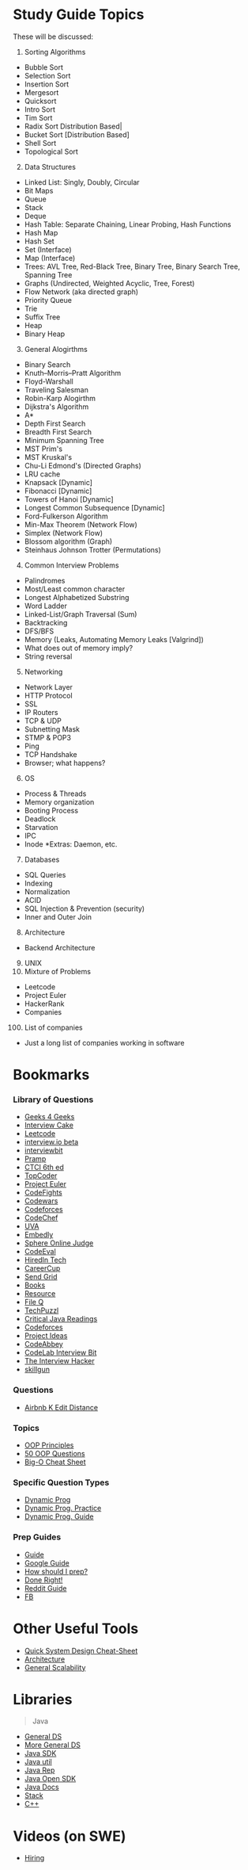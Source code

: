 # Study Guide Topics


These will be discussed:

1. Sorting Algorithms
  * Bubble Sort
  * Selection Sort
  * Insertion Sort
  * Mergesort
  * Quicksort
  * Intro Sort
  * Tim Sort
  * Radix Sort Distribution Based|
  * Bucket Sort [Distribution Based]
  * Shell Sort
  * Topological Sort
2. Data Structures
  * Linked List: Singly, Doubly, Circular
  * Bit Maps
  * Queue
  * Stack
  * Deque
  * Hash Table: Separate Chaining, Linear Probing, Hash Functions
  * Hash Map
  * Hash Set
  * Set (Interface)
  * Map (Interface)
  * Trees: AVL Tree, Red-Black Tree, Binary Tree, Binary Search Tree, Spanning Tree
  * Graphs (Undirected, Weighted Acyclic, Tree, Forest)
  * Flow Network (aka directed graph)
  * Priority Queue
  * Trie
  * Suffix Tree
  * Heap
  * Binary Heap
3.  General Alogirthms
  * Binary Search
  * Knuth–Morris–Pratt Algorithm
  * Floyd-Warshall
  * Traveling Salesman
  * Robin-Karp Alogirthm
  * Dijkstra's Algorithm
  * A*
  * Depth First Search
  * Breadth First Search
  * Minimum Spanning Tree
  * MST Prim's
  * MST Kruskal's
  * Chu-Li Edmond's (Directed Graphs)
  * LRU cache
  * Knapsack [Dynamic]
  * Fibonacci [Dynamic]
  * Towers of Hanoi [Dynamic]
  * Longest Common Subsequence [Dynamic]
  * Ford-Fulkerson Algorithm
  * Min-Max Theorem (Network Flow)
  * Simplex (Network Flow)
  * Blossom algorithm (Graph)
  * Steinhaus Johnson Trotter (Permutations)
4. Common Interview Problems
  * Palindromes
  * Most/Least common character
  * Longest Alphabetized Substring
  * Word Ladder
  * Linked-List/Graph Traversal (Sum)
  * Backtracking
  * DFS/BFS
  * Memory (Leaks, Automating Memory Leaks [Valgrind])
  * What does out of memory imply?
  * String reversal
5. Networking
  * Network Layer
  * HTTP Protocol
  * SSL
  * IP Routers
  * TCP & UDP
  * Subnetting Mask
  * STMP & POP3
  * Ping
  * TCP Handshake
  * Browser; what happens?
6. OS
  * Process & Threads
  * Memory organization
  * Booting Process
  * Deadlock
  * Starvation
  * IPC
  * Inode
  *Extras: Daemon, etc.
7. Databases
  * SQL Queries
  * Indexing
  * Normalization
  * ACID
  * SQL Injection & Prevention (security)
  * Inner and Outer Join
8. Architecture
  * Backend Architecture
9. UNIX
99. Mixture of Problems
  * Leetcode
  * Project Euler
  * HackerRank
  * Companies
100. List of companies
  * Just a long list of companies working in software
  

# Bookmarks
  
### Library of Questions
  * [Geeks 4 Geeks](http://quiz.geeksforgeeks.org)
  * [Interview Cake](https://www.interviewcake.com/)
  * [Leetcode](https://leetcode.com/problemset/algorithms/)
  * [interview.io beta](https://interviewing.io/)
  * [interviewbit](https://www.interviewbit.com/dashboard)
  * [Pramp](https://www.pramp.com/login)
  * [CTCI 6th ed](https://github.com/careercup/CtCI-6th-Edition)
  * [TopCoder](https://community.topcoder.com/tc?module=ProblemArchive)
  * [Project Euler](https://projecteuler.net/archives)
  * [CodeFights](https://codefights.com/home)
  * [Codewars](https://www.codewars.com/users/sign_in)
  * [Codeforces](http://www.codeforces.com/problemset?order=BY_SOLVED_DESC)
  * [CodeChef](https://www.codechef.com/problems/school)
  * [UVA](https://uva.onlinejudge.org/index.php?option=com_onlinejudge&Itemid=8&category=3)
  * [Embedly](https://app.embed.ly/login?after=%2Forganization%2Fpracticeproject)
  * [Sphere Online Judge](http://www.spoj.com/problems/classical/sort=10)
  * [CodeEval](https://www.codeeval.com/accounts/login/?name=/dashboard/)
  * [HiredIn Tech](http://www.hiredintech.com/algorithm-design/the-algorithm-design-canvas)
  * [CareerCup](https://careercup.com/)
  * [Send Grid](https://www.gapjumpers.me/questions/sendgrid/qs-224)
  * [Books](https://gist.github.com/jonschoning/6942474#lua)
  * [Resource](https://gist.github.com/arsane/e9de6ced332b62e309f2)
  * [File Q](https://discuss.leetcode.com/topic/31565/the-longest-absolute-path-in-file-system)
  * [TechPuzzl](https://techpuzzl.wordpress.com/)
  * [Critical Java Readings](http://www.java67.com/2015/03/10-books-every-programmer-and-software-engineer-read.html)
  * [Codeforces](http://codeforces.com/blog/entry/46109)
  * [Project Ideas](http://www.dreamincode.net/forums/topic/78802-martyr2s-mega-project-ideas-list)
  * [CodeAbbey](http://www.codeabbey.com/)
  * [CodeLab Interview Bit](https://codelab.interviewbit.com/)
  * [The Interview Hacker](https://theinterviewhacker.com/)
  * [skillgun](http://skillgun.com/)
  
  ### Questions
  * [Airbnb K Edit Distance](http://buttercola.blogspot.com/2015/11/airbnb-k-edit-distance.html)
  
  ### Topics
  * [OOP Principles](https://www.clear.rice.edu/mech517/Books/oop3.pdf)
  * [50 OOP Questions](http://career.guru99.com/top-50-oops-interview-questions/)
  * [Big-O Cheat Sheet](http://bigocheatsheet.com/")   
  
  ### Specific Question Types
  * [Dynamic Prog](http://www.ideserve.co.in/#dynamicProgramming)
  * [Dynamic Prog. Practice](https://people.cs.clemson.edu/~bcdean/dp_practice/)
  * [Dynamic Prog. Guide](https://www.quora.com/topic/Dynamic-Programming-DP)
  
  ### Prep Guides
  * [Guide](http://haseebq.com/how-to-break-into-tech-job-hunting-and-interviews/)
  * [Google Guide](http://www.catonmat.net/blog/my-job-interview-at-google/)
  * [How should I prep?](https://www.quora.com/What-should-I-know-from-CLRS-3rd-edition-book-if-my-aim-is-to-get-into-Google/answer/Jimmy-Saade?srid=7myq)
  * [Done Right!](http://www.cforcoding.com/2012/01/interview-programming-problems-done.html)
  * [Reddit Guide](https://www.reddit.com/r/cscareerquestions/comments/1jov24/heres_how_to_prepare_for_tech_interviews)
  * [FB](https://www.facebook.com/careers/life/preparing-for-your-android-engineering-interview-at-facebook)

# Other Useful Tools 
  * [Quick System Design Cheat-Sheet](https://gist.github.com/vasanthk/485d1c25737e8e72759f)
  * [Architecture](https://lethain.com/introduction-to-architecting-systems-for-scale/)
  * [General Scalability](http://highscalability.com/ )

# Libraries
  
> Java 

  * [General DS](http://www.mathcs.emory.edu/~cheung/Courses/323/Syllabus/Map/Progs/)
  * [More General DS](https://www.cs.cmu.edu/~adamchik/15-121/lectures/)
  * [Java SDK](http://hg.openjdk.java.net/jdk6/jdk6/jdk/file/c228a234a3f3/src/share/classes/java/util)
  * [Java util](http://www.docjar.com/html/api/java/util/)
  * [Java Rep](http://grepcode.com/file/repository.grepcode.com/java/root/jdk/openjdk/6-b14/java/lang/System.java)
  * [Java Open SDK](http://openjdk.java.net/)
  * [Java Docs](http://algs4.cs.princeton.edu/43mst/EdgeWeightedGraph.java.html)
  * [Stack](http://algs4.cs.princeton.edu/13stacks/Stack.java.html)
  * [C++](https://secweb.cs.odu.edu/~zeil/cs330/live/website/Slides/libraries/?C=N;O=A)


# Videos (on SWE)
  
  * [Hiring](https://softwareengineeringdaily.com/2017/02/08/engineering-management-with-mike-borozdin/)
